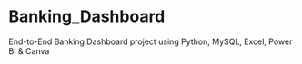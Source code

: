 # Banking_Dashboard
End-to-End Banking Dashboard project using Python, MySQL, Excel, Power BI &amp; Canva
